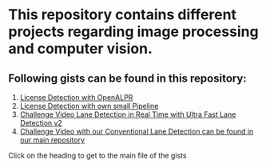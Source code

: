 # This repository contains different projects regarding image processing and computer vision.
## Following gists can be found in this repository:

1. [License Detection with OpenALPR](license_detection_with_openalpr.ipynb)
2. [License Detection with own small Pipeline](license_detection_with_YOLO_and_OCR/license_detection_with_ML_and_OCR.ipynb)
3. [Challenge Video Lane Detection in Real Time with Ultra Fast Lane Detection v2](./Lane_Detection_with_UFLDv2/UltraFastLaneDetectionV2.md)
4. [Challenge Video with our Conventional Lane Detection can be found in our main repository](https://github.com/Ben-schlch/conventional_lane_detection)

Click on the heading to get to the main file of the gists
